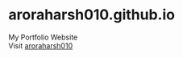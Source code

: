 # aroraharsh010.github.io
My Portfolio Website
<br>
Visit <a href="aroraharsh010.tech">aroraharsh010</a>
